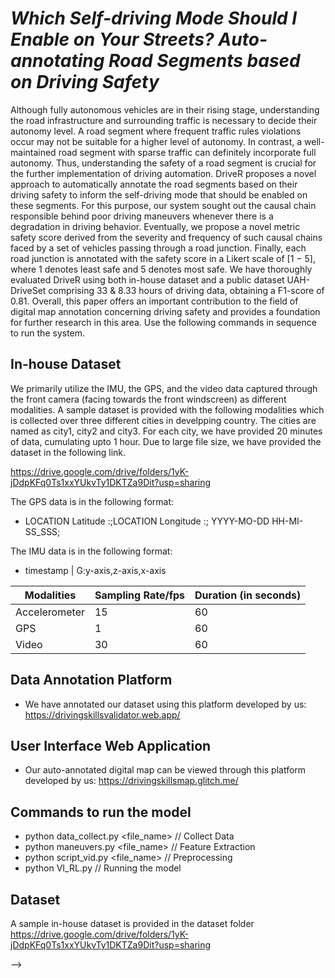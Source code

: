 
# <strong><em>Which Self-driving Mode Should I Enable on Your Streets? Auto-annotating Road Segments based on Driving Safety</em></strong>
Although fully autonomous vehicles are in their rising stage, understanding the road infrastructure and surrounding traffic is
necessary to decide their autonomy level. A road segment where frequent traffic rules violations occur may not be suitable
for a higher level of autonomy. In contrast, a well-maintained road segment with sparse traffic can definitely incorporate full
autonomy. Thus, understanding the safety of a road segment is crucial for the further implementation of driving automation.
DriveR proposes a novel approach to automatically annotate the road segments based on their driving safety to inform
the self-driving mode that should be enabled on these segments. For this purpose, our system sought out the causal chain
responsible behind poor driving maneuvers whenever there is a degradation in driving behavior. Eventually, we propose a
novel metric safety score derived from the severity and frequency of such causal chains faced by a set of vehicles passing
through a road junction. Finally, each road junction is annotated with the safety score in a Likert scale of [1 − 5], where 1
denotes least safe and 5 denotes most safe. We have thoroughly evaluated DriveR using both in-house dataset and a public
dataset UAH-DriveSet comprising 33 & 8.33 hours of driving data, obtaining a F1-score of 0.81. Overall, this paper offers an
important contribution to the field of digital map annotation concerning driving safety and provides a foundation for further
research in this area.
Use the following commands in sequence to run the system.
<!-- <p align="center">
      <img src="Images/framework.png" width="70%"/>
</p> -->

## In-house Dataset
We primarily utilize the IMU, the GPS, and the video data captured through the front camera (facing towards the front windscreen) as different modalities. A sample dataset is provided with the following modalities which is collected over three different cities in develpping country. The cities are named as city1, city2 and city3. For each city, we have provided 20 minutes of data, cumulating upto 1 hour. Due to large file size, we have provided the dataset in the following link.

https://drive.google.com/drive/folders/1yK-jDdpKFq0Ts1xxYUkvTy1DKTZa9Dit?usp=sharing


The GPS data is in the following format:
- LOCATION Latitude :;LOCATION Longitude :; YYYY-MO-DD HH-MI-SS_SSS;

The IMU data is in the following format:
- timestamp | G:y-axis,z-axis,x-axis



| Modalities    | Sampling Rate/fps | Duration (in seconds) |
|---------------|-------------------|-----------------------|
| Accelerometer | 15                | 60                    |
| GPS           | 1                 | 60                    |
| Video         | 30                | 60                    |

## Data Annotation Platform
- We have annotated our dataset using this platform developed by us: https://drivingskillsvalidator.web.app/

## User Interface Web Application
- Our auto-annotated digital map can be viewed through this platform developed by us: https://drivingskillsmap.glitch.me/


## Commands to run the model
- python data_collect.py <file_name> // Collect Data
- python maneuvers.py <file_name> // Feature Extraction 
- python script_vid.py <file_name> // Preprocessing
- python VI_RL.py // Running the model
## Dataset
A sample in-house dataset is provided in the dataset folder
https://drive.google.com/drive/folders/1yK-jDdpKFq0Ts1xxYUkvTy1DKTZa9Dit?usp=sharing
<!-- # Reference
To refer the <em>DriveR</em> framework or the dataset, please cite the following work.

<!-- [Download the paper from here](https://dl.acm.org/doi/10.1145/3549548). -->

<!-- BibTex Reference:
```
@INPROCEEDINGS{}

```
For questions and general feedback, contact Debasree Das (debasree1994@gmail.com). --> -->

